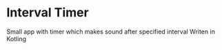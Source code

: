 # Interval Timer
Small app with timer which makes sound after specified interval
Writen in Kotling 
